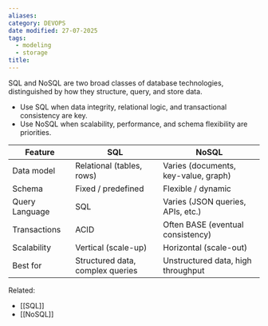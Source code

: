 ```yaml
---
aliases: 
category: DEVOPS
date modified: 27-07-2025
tags:
  - modeling
  - storage
title:
---
```

SQL and NoSQL are two broad classes of database technologies, distinguished by how they structure, query, and store data.

* Use SQL when data integrity, relational logic, and transactional consistency are key.
* Use NoSQL when scalability, performance, and schema flexibility are priorities.

| Feature        | SQL                              | NoSQL                                |
| -------------- | -------------------------------- | ------------------------------------ |
| Data model     | Relational (tables, rows)        | Varies (documents, key-value, graph) |
| Schema         | Fixed / predefined               | Flexible / dynamic                   |
| Query Language | SQL                              | Varies (JSON queries, APIs, etc.)    |
| Transactions   | ACID                             | Often BASE (eventual consistency)    |
| Scalability    | Vertical (scale-up)              | Horizontal (scale-out)               |
| Best for       | Structured data, complex queries | Unstructured data, high throughput   |

Related:
- [[SQL]]
- [[NoSQL]]
